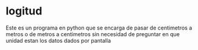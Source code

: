 # logitud
Este es un programa en python que se encarga de pasar de centimetros a metros o de metros a centimetros sin necesidad de preguntar en que unidad estan los datos dados por pantalla
